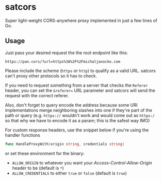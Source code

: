 # satcors

Super light-weight CORS-anywhere proxy implemented in just a few lines of Go.

## Usage

Just pass your desired request the the root endpoint like this:

`https://pan.cors/?url=https%3A%2F%2Fmichaljanocko.com`

Please include the scheme (`https` or `http`) to qualify as a valid URL. satcors can't proxy other protocols so it has to check.

If you need to request something from a server that checks the `Referer` header, you can set the `&referer=` URL parameter and satcors will send the request with the correct referer.

Also, don't forget to query encode the address because some URI implementations merge neighboring slashes into one if they're part of the path or query (e.g. `https://` wouldn't work and would come out as `https:/` so that why we have to encode it as a param; this is the safest way IMO)

For custom response headers, use the snippet below if you're using the handler functions
```go
func HandleProxyWith(origin string, credentials string)
```
or set these environment for the binary:
- `ALLOW_ORIGIN` to whatever you want your *Access-Control-Allow-Origin* header to be (default is `*`)
- `ALLOW_CREDENTIALS` to either `true` or `false` (default is `true`)
